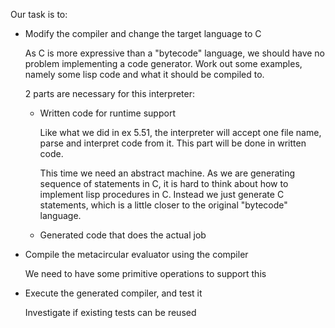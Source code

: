 Our task is to:

* Modify the compiler and change the target language to C

    As C is more expressive than a "bytecode" language,
    we should have no problem implementing a code generator.
    Work out some examples, namely some lisp code and what it should be compiled to.

    2 parts are necessary for this interpreter:

    * Written code for runtime support

        Like what we did in ex 5.51, the interpreter will accept one file name,
        parse and interpret code from it. This part will be done in written code.

        This time we need an abstract machine. As we are generating sequence of statements in C,
        it is hard to think about how to implement lisp procedures in C.
        Instead we just generate C statements, which is a little closer to the original "bytecode"
        language.

    * Generated code that does the actual job

* Compile the metacircular evaluator using the compiler

    We need to have some primitive operations to support this

* Execute the generated compiler, and test it

    Investigate if existing tests can be reused
